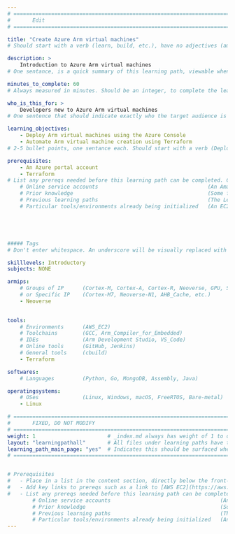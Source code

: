 ```yaml
---
# ================================================================================
#       Edit
# ================================================================================

title: "Create Azure Arm virtual machines"
# Should start with a verb (learn, build, etc.), have no adjectives (amazing, cool, etc.), and be as concise as possible.

description: >
    Introduction to Azure Arm virtual machines 
# One sentance, is a quick summary of this learning path, viewable when searching through all learning paths. 

minutes_to_complete: 60   
# Always measured in minutes. Should be an integer, to complete the learning path (not just read it).

who_is_this_for: >
    Developers new to Azure Arm virtual machines
# One sentence that should indicate exactly who the target audience is (developers in X industries using Y tools/software for Z use-case).

learning_objectives: 
    - Deploy Arm virtual machines using the Azure Console
    - Automate Arm virtual machine creation using Terraform
# 2-5 bullet points, one sentance each. Should start with a verb (Deploy, Measure) and indicate the value of the objective if possible.

prerequisites:
    - An Azure portal account
    - Terraform
# List any prereqs needed before this learning path can be completed. Can include:
    # Online service accounts                                   (An Amazon Web Services account)
    # Prior knowledge                                           (Some familiarity with embedded programing)
    # Previous learning paths                                   (The Learning Path: Getting Started with Arm Virtual Hardware)
    # Particular tools/environments already being initialized   (An EC2 instance with AVH installed)





##### Tags
# Don't enter whitespace. An underscore will be visually replaced with whitespace.

skilllevels: Introductory
subjects: NONE

armips:
    # Groups of IP      (Cortex-M, Cortex-A, Cortex-R, Neoverse, GPU, System IP, etc.)
    # or Specific IP    (Cortex-M7, Neoverse-N1, AHB_Cache, etc.)
    - Neoverse
   

tools:
    # Environments      (AWS_EC2)
    # Toolchains        (GCC, Arm_Compiler_for_Embedded)
    # IDEs              (Arm Development Studio, VS_Code)
    # Online tools      (GitHub, Jenkins)
    # General tools     (cbuild)
    - Terraform

softwares:
    # Languages         (Python, Go, MongoDB, Assembly, Java)

operatingsystems:
    # OSes              (Linux, Windows, macOS, FreeRTOS, Bare-metal)
    - Linux

# ================================================================================
#       FIXED, DO NOT MODIFY
# ================================================================================
weight: 1                       # _index.md always has weight of 1 to order correctly
layout: "learningpathall"       # All files under learning paths have this same wrapper
learning_path_main_page: "yes"  # Indicates this should be surfaced when looking for related content. Only set for _index.md of learning path content.
# ================================================================================


# Prerequisites
#   - Place in a list in the content section, directly below the front-matter. 
#   - Add key links to prereqs such as a link to [AWS EC2](https://aws.amazon.com/ec2/) or a [learning path](/learning-paths/cloud/providers).
#   - List any prereqs needed before this learning path can be completed. Can include:
        # Online service accounts                                   (An Amazon Web Services account)
        # Prior knowledge                                           (Some familiarity with embedded programing)
        # Previous learning paths                                   (The Learning Path: Getting Started with Arm Virtual Hardware)
        # Particular tools/environments already being initialized   (An EC2 instance with AVH installed)
---
```

